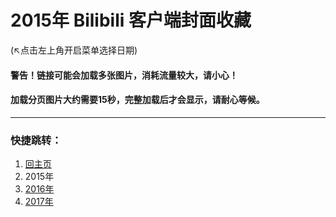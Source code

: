 # 2015年 Bilibili 客户端封面收藏 
(↖点击左上角开启菜单选择日期)
#### 警告！链接可能会加载多张图片，消耗流量较大，请小心！
#### 加载分页图片大约需要15秒，完整加载后才会显示，请耐心等候。
---
### 快捷跳转：
1. [回主页](https://bilicover.gitbooks.io/main/)
2. 2015年
3. [2016年](https://bilicover.gitbooks.io/2016/)
4. [2017年](https://bilicover.gitbooks.io/2017/)
